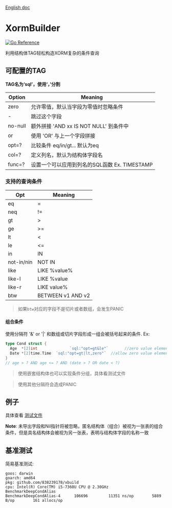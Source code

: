 [English doc](./README_eng.md)

# XormBuilder

[![Go Reference](https://pkg.go.dev/badge/github.com/838239178/xbuild.svg)](https://pkg.go.dev/github.com/838239178/xbuild)

利用结构体TAG轻松构造XORM复杂的条件查询

## 可配置的TAG

**TAG名为‘sql’，使用‘，’分割**

| Option  | Meaning                                   |
| ------- | ----------------------------------------- |
| zero    | 允许零值，默认当字段为零值时忽略条件                        |
| -       | 跳过这个字段                                |
| no-null | 额外拼接 'AND xx IS NOT NULL' 到条件中 |
| or      | 使用 'OR' 与上一个字段拼接         |
| opt=?   | 比较条件 eq/in/gt... 默认为eq               |
| col=?   | 定义列名，默认为结构体字段名 |
| func=?   | 设置一个可以应用到列名的SQL函数 Ex. TIMESTAMP |

### 支持的查询条件

| Opt        | Meaning           |
| ---------- | ----------------- |
| eq         | =                 |
| neq        | !=                |
| gt         | >                 |
| ge         | >=                |
| lt         | <                 |
| le         | <=                |
| in         | IN                |
| not-in/nin | NOT IN            |
| like       | LIKE %value%      |
| like-l     | LIKE %value       |
| like-r     | LIKE value%       |
| btw        | BETWEEN v1 AND v2 |

> 如果`btw`对应的字段不是切片或者数组，会发生PANIC

#### 组合条件

使用分隔符 '&' or '|' 和数组或切片字段形成一组会被括号起来的条件. Ex:

```go	
type Cond struct {
  Age  *[2]int 				`sql:"opt=gt&le"`       //zero value element will be ignored
  Date *[2]time.Time  `sql:"opt=gt|lt,zero"`  //allow zero value element
}
// age > ? AND age <= ? AND (date > ? OR date < ?) 
```

> 使用嵌套结构体也可以实现条件分组，具体看测试文件

> 使用其他分隔符会造成PANIC

## 例子

具体查看 [测试文件](orm_builder_test.go)

**Note**: 未导出字段和Nil指针将被忽略，匿名结构体（组合）被视为一张表的组合条件，但是具名结构体会被视为另一张表，表明与结构体字段的名称一致

## 基准测试

简易基准测试:

```shell
goos: darwin
goarch: amd64
pkg: github.com/838239178/xbuild
cpu: Intel(R) Core(TM) i5-7360U CPU @ 2.30GHz
BenchmarkDeepCondAlias
BenchmarkDeepCondAlias-4   	  106696	     11351 ns/op	    5889 B/op	     161 allocs/op
```


